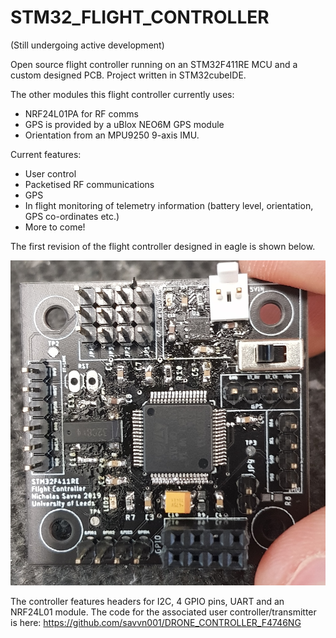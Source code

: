 # STM32_FLIGHT_CONTROLLER

(Still undergoing active development)

Open source flight controller running on an STM32F411RE MCU and a custom designed PCB. Project written in STM32cubeIDE. 

The other modules this flight controller currently uses:

- NRF24L01PA for RF comms
- GPS is provided by a uBlox NEO6M GPS module
- Orientation from an MPU9250 9-axis IMU.

Current features:
- User control
- Packetised RF communications
- GPS 
- In flight monitoring of telemetry information (battery level, orientation, GPS co-ordinates etc.)
- More to come!


The first revision of the flight controller designed in eagle is shown below.

![Alt text](pic2.jpg?raw=true "Flight controller PCB")


The controller features headers for I2C, 4 GPIO pins, UART and an NRF24L01 module. The code for the associated user controller/transmitter is here: https://github.com/savvn001/DRONE_CONTROLLER_F4746NG
